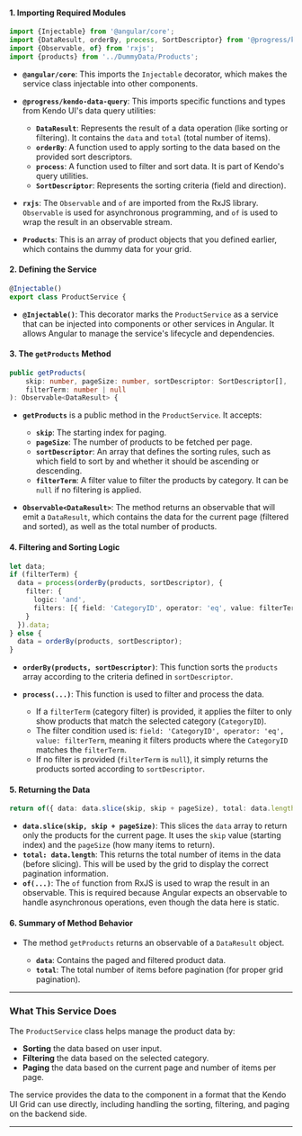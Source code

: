 #### 1. **Importing Required Modules**

```typescript
import {Injectable} from '@angular/core';
import {DataResult, orderBy, process, SortDescriptor} from '@progress/kendo-data-query';
import {Observable, of} from 'rxjs';
import {products} from '../DummyData/Products';
```

* **`@angular/core`**: This imports the `Injectable` decorator, which makes the service class injectable into other components.
* **`@progress/kendo-data-query`**: This imports specific functions and types from Kendo UI's data query utilities:

  * **`DataResult`**: Represents the result of a data operation (like sorting or filtering). It contains the `data` and `total` (total number of items).
  * **`orderBy`**: A function used to apply sorting to the data based on the provided sort descriptors.
  * **`process`**: A function used to filter and sort data. It is part of Kendo's query utilities.
  * **`SortDescriptor`**: Represents the sorting criteria (field and direction).
* **`rxjs`**: The `Observable` and `of` are imported from the RxJS library. `Observable` is used for asynchronous programming, and `of` is used to wrap the result in an observable stream.
* **`Products`**: This is an array of product objects that you defined earlier, which contains the dummy data for your grid.

#### 2. **Defining the Service**

```typescript
@Injectable()
export class ProductService {
```

* **`@Injectable()`**: This decorator marks the `ProductService` as a service that can be injected into components or other services in Angular. It allows Angular to manage the service's lifecycle and dependencies.

#### 3. **The `getProducts` Method**

```typescript
public getProducts(
    skip: number, pageSize: number, sortDescriptor: SortDescriptor[],
    filterTerm: number | null
): Observable<DataResult> {
```

* **`getProducts`** is a public method in the `ProductService`. It accepts:

  * **`skip`**: The starting index for paging.
  * **`pageSize`**: The number of products to be fetched per page.
  * **`sortDescriptor`**: An array that defines the sorting rules, such as which field to sort by and whether it should be ascending or descending.
  * **`filterTerm`**: A filter value to filter the products by category. It can be `null` if no filtering is applied.
* **`Observable<DataResult>`**: The method returns an observable that will emit a `DataResult`, which contains the data for the current page (filtered and sorted), as well as the total number of products.

#### 4. **Filtering and Sorting Logic**

```typescript
let data;
if (filterTerm) {
  data = process(orderBy(products, sortDescriptor), {
    filter: {
      logic: 'and',
      filters: [{ field: 'CategoryID', operator: 'eq', value: filterTerm }]
    }
  }).data;
} else {
  data = orderBy(products, sortDescriptor);
}
```

* **`orderBy(products, sortDescriptor)`**: This function sorts the `products` array according to the criteria defined in `sortDescriptor`.
* **`process(...)`**: This function is used to filter and process the data.

  * If a `filterTerm` (category filter) is provided, it applies the filter to only show products that match the selected category (`CategoryID`).
  * The filter condition used is: `field: 'CategoryID', operator: 'eq', value: filterTerm`, meaning it filters products where the `CategoryID` matches the `filterTerm`.
  * If no filter is provided (`filterTerm` is `null`), it simply returns the products sorted according to `sortDescriptor`.

#### 5. **Returning the Data**

```typescript
return of({ data: data.slice(skip, skip + pageSize), total: data.length });
```

* **`data.slice(skip, skip + pageSize)`**: This slices the `data` array to return only the products for the current page. It uses the `skip` value (starting index) and the `pageSize` (how many items to return).
* **`total: data.length`**: This returns the total number of items in the data (before slicing). This will be used by the grid to display the correct pagination information.
* **`of(...)`**: The `of` function from RxJS is used to wrap the result in an observable. This is required because Angular expects an observable to handle asynchronous operations, even though the data here is static.

#### 6. **Summary of Method Behavior**

* The method `getProducts` returns an observable of a `DataResult` object.

  * **`data`**: Contains the paged and filtered product data.
  * **`total`**: The total number of items before pagination (for proper grid pagination).

---

### **What This Service Does**

The `ProductService` class helps manage the product data by:

* **Sorting** the data based on user input.
* **Filtering** the data based on the selected category.
* **Paging** the data based on the current page and number of items per page.

The service provides the data to the component in a format that the Kendo UI Grid can use directly, including handling the sorting, filtering, and paging on the backend side.

---